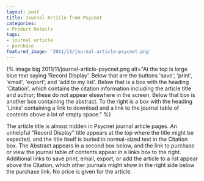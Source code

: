 ```yaml
---
layout: post
title: Journal Article from Psycnet
categories:
- Product Details
tags:
- journal article
- purchase
featured_image: '2011/11/journal-article-psycnet.png'
---
```

{% image big 2011/11/journal-article-psycnet.png alt="At the top is large blue text saying 'Record Display'. Below that are the buttons 'save', 'print', 'email', 'export', and 'add to my list'. Below that is a box with the heading 'Citation', which contains the citation information including the article title and author; these do not appear elsewhere in the screen. Below that box is another box containing the abstract. To the right is a box with the heading 'Links' containing a link to download and a link to the journal table of contents above a lot of empty space." %}

The article title is almost hidden in Psycnet journal article pages. An unhelpful "Record Display" title appears at the top where the title might be expected, and the title itself is buried in normal-sized text in the Citation box. The Abstract appears in a second box below, and the link to purchase or view the journal table of contents appear in a links box to the right. Additional links to save print, email, export, or add the article to a list appear above the Citation, which other journals might show in the right side below the purchase link. No price is given for the article.
